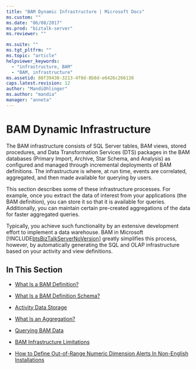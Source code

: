 ```yaml
---
title: "BAM Dynamic Infrastructure | Microsoft Docs"
ms.custom: ""
ms.date: "06/08/2017"
ms.prod: "biztalk-server"
ms.reviewer: ""

ms.suite: ""
ms.tgt_pltfrm: ""
ms.topic: "article"
helpviewer_keywords: 
  - "infrastructure, BAM"
  - "BAM, infrastructure"
ms.assetid: 88f39438-3213-4f0d-8b8d-e6426c266138
caps.latest.revision: 12
author: "MandiOhlinger"
ms.author: "mandia"
manager: "anneta"
---
```

# BAM Dynamic Infrastructure
The BAM infrastructure consists of SQL Server tables, BAM views, stored procedures, and Data Transformation Services (DTS) packages in the BAM databases (Primary Import, Archive, Star Schema, and Analysis) as configured and managed through incremental deployments of BAM definitions. The infrastructure is where, at run time, events are correlated, aggregated, and then made available for querying by users.  
  
 This section describes some of these infrastructure processes. For example, once you extract the data of interest from your applications (the BAM definition), you can store it so that it is available for queries. Additionally, you can maintain certain pre-created aggregations of the data for faster aggregated queries.  
  
 Typically, you achieve such functionality by an extensive development effort to implement a data warehouse. BAM in Microsoft [!INCLUDE[btsBizTalkServerNoVersion](../includes/btsbiztalkservernoversion-md.md)] greatly simplifies this process, however, by automatically generating the SQL and OLAP infrastructure based on your activity and view definitions.  
  
## In This Section  
  
-   [What Is a BAM Definition?](../core/what-is-a-bam-definition.md)  
  
-   [What Is a BAM Definition Schema?](../core/what-is-a-bam-definition-schema.md)  
  
-   [Activity Data Storage](../core/activity-data-storage.md)  
  
-   [What Is an Aggregation?](../core/what-is-an-aggregation.md)  
  
-   [Querying BAM Data](../core/querying-bam-data.md)  
  
-   [BAM Infrastructure Limitations](../core/bam-infrastructure-limitations.md)  
  
-   [How to Define Out-of-Range Numeric Dimension Alerts In Non-English Installations](../core/define-out-of-range-numeric-dimension-alerts-in-non-english-installations--bam.md)
